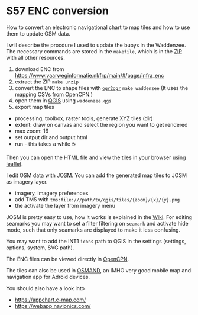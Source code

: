 # S57 ENC conversion

How to convert an electronic navigational chart to map tiles and how to use them to update OSM data.

I will describe the procdure I used to update the buoys in the Waddenzee. The necessary commands are stored in the `makefile`, which is in the [ZIP](convert.zip) with all other resources.

1. download ENC from https://www.vaarweginformatie.nl/frp/main/#/page/infra_enc
2. extract the ZIP `make unzip`
3. convert the ENC to shape files with [`ogr2ogr`](https://gdal.org/programs/ogr2ogr.html) `make waddenzee` (It uses the mapping CSVs from OpenCPN.)
4. open them in [QGIS](https://www.qgis.org/) using `waddenzee.qgs`
5. export map tiles
  - processing, toolbox, raster tools, generate XYZ tiles (dir)
  - extent: draw on canvas and select the region you want to get rendered
  - max zoom: 16
  - set output dir and output html
  - run - this takes a while :coffee:

Then you can open the HTML file and view the tiles in your browser using [leaflet](https://leafletjs.com/).

I edit OSM data with [JOSM](https://josm.openstreetmap.de/). You can add the generated map tiles to JOSM as imagery layer.

- imagery, imagery preferences
- add TMS with `tms:file:///path/to/qgis/tiles/{zoom}/{x}/{y}.png` 
- the activate the layer from imagery menu

JOSM is pretty easy to use, how it works is explained in the [Wiki](https://josm.openstreetmap.de/wiki/Introduction). For editing seamarks you may want to set a filter filtering on `seamark` and activate hide mode, such that only seamarks are displayed to make it less confusing.

You may want to add the INT1 `icons` path to QGIS in the settings (settings, options, system, SVG path).

The ENC files can be viewed directly in [OpenCPN](https://opencpn.org/).

The tiles can also be used in [OSMAND](https://osmand.net/), an IMHO very good mobile map and navigation app for Adroid devices.

You should also have a look into

- https://appchart.c-map.com/
- https://webapp.navionics.com/


